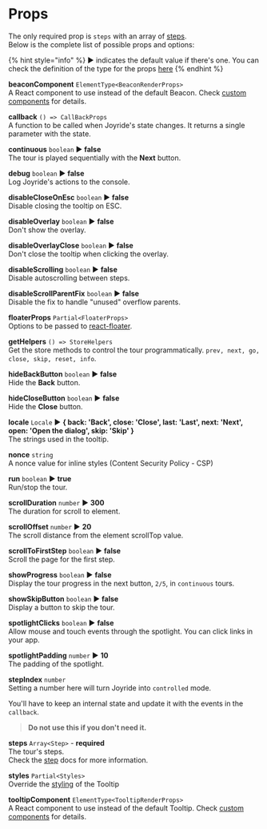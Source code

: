 # Props

The only required prop is `steps` with an array of [steps](step.md).  
Below is the complete list of possible props and options:

{% hint style="info" %} ▶︎ indicates the default value if there's one. You can check the definition of the type for the props [here](https://github.com/gilbarbara/react-joyride/blob/main/src/types/components.ts) {% endhint %}

**beaconComponent** `ElementType<BeaconRenderProps>`  
A React component to use instead of the default Beacon. Check [custom components](custom-components.md) for details.

**callback** `() => CallBackProps`  
A function to be called when Joyride's state changes. It returns a single parameter with the state.

**continuous** `boolean` ▶︎ **false**  
The tour is played sequentially with the **Next** button.

**debug** `boolean` ▶︎ **false**  
Log Joyride's actions to the console.

**disableCloseOnEsc** `boolean` ▶︎ **false**  
Disable closing the tooltip on ESC.

**disableOverlay** `boolean` ▶︎ **false**  
Don't show the overlay.

**disableOverlayClose** `boolean` ▶︎ **false**  
Don't close the tooltip when clicking the overlay.

**disableScrolling** `boolean` ▶︎ **false**  
Disable autoscrolling between steps.

**disableScrollParentFix** `boolean` ▶︎ **false**  
Disable the fix to handle "unused" overflow parents.

**floaterProps** `Partial<FloaterProps>`  
Options to be passed to [react-floater](https://github.com/gilbarbara/react-floater).

**getHelpers** `() => StoreHelpers`  
Get the store methods to control the tour programmatically. `prev, next, go, close, skip, reset, info`.

**hideBackButton** `boolean` ▶︎ **false**  
Hide the **Back** button.

**hideCloseButton** `boolean` ▶︎ **false**  
Hide the **Close** button.

**locale** `Locale` ▶︎ **{ back: 'Back', close: 'Close', last: 'Last', next: 'Next', open: 'Open the dialog', skip: 'Skip' }**  
The strings used in the tooltip.

**nonce** `string`  
A nonce value for inline styles (Content Security Policy - CSP)

**run** `boolean` ▶︎ **true**  
Run/stop the tour.

**scrollDuration** `number` ▶︎ **300**  
The duration for scroll to element.

**scrollOffset** `number` ▶︎ **20**  
The scroll distance from the element scrollTop value.

**scrollToFirstStep** `boolean` ▶︎ **false**  
Scroll the page for the first step.

**showProgress** `boolean` ▶︎ **false**  
Display the tour progress in the next button, `2/5`, in `continuous` tours.

**showSkipButton** `boolean` ▶︎ **false**  
Display a button to skip the tour.

**spotlightClicks** `boolean` ▶︎ **false**  
Allow mouse and touch events through the spotlight. You can click links in your app.

**spotlightPadding** `number` ▶︎ **10**  
The padding of the spotlight.

**stepIndex** `number`  
Setting a number here will turn Joyride into `controlled` mode.

You'll have to keep an internal state and update it with the events in the `callback`.

> **Do not use this if you don't need it.**

**steps** `Array<Step>` - **required**  
The tour's steps.  
Check the [step](step.md) docs for more information.

**styles** `Partial<Styles>`  
Override the [styling](styling.md) of the Tooltip

**tooltipComponent** `ElementType<TooltipRenderProps>`  
A React component to use instead of the default Tooltip. Check [custom components](custom-components.md) for details.
